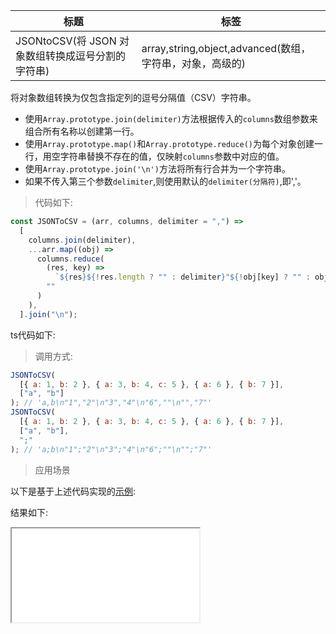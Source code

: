 | 标题                                              | 标签                                                     |
| ------------------------------------------------- | -------------------------------------------------------- |
| JSONtoCSV(将 JSON 对象数组转换成逗号分割的字符串) | array,string,object,advanced(数组，字符串，对象，高级的) |

将对象数组转换为仅包含指定列的逗号分隔值（CSV）字符串。

- 使用`Array.prototype.join(delimiter)`方法根据传入的`columns`数组参数来组合所有名称以创建第一行。
- 使用`Array.prototype.map()`和`Array.prototype.reduce()`为每个对象创建一行，用空字符串替换不存在的值，仅映射`columns`参数中对应的值。
- 使用`Array.prototype.join('\n')`方法将所有行合并为一个字符串。
- 如果不传入第三个参数`delimiter`,则使用默认的`delimiter(分隔符)`,即','。

> 代码如下:

```js
const JSONToCSV = (arr, columns, delimiter = ",") =>
  [
    columns.join(delimiter),
    ...arr.map((obj) =>
      columns.reduce(
        (res, key) =>
          `${res}${!res.length ? "" : delimiter}"${!obj[key] ? "" : obj[key]}"`,
        ""
      )
    ),
  ].join("\n");
```

ts代码如下:

<div class="code-editor" data-url="codes/javascript/ts/json-to-csv.ts" data-language="typescript"></div>

> 调用方式:

```js
JSONToCSV(
  [{ a: 1, b: 2 }, { a: 3, b: 4, c: 5 }, { a: 6 }, { b: 7 }],
  ["a", "b"]
); // 'a,b\n"1","2"\n"3","4"\n"6",""\n"","7"'
JSONToCSV(
  [{ a: 1, b: 2 }, { a: 3, b: 4, c: 5 }, { a: 6 }, { b: 7 }],
  ["a", "b"],
  ";"
); // 'a;b\n"1";"2"\n"3";"4"\n"6";""\n"";"7"'
```

> 应用场景

以下是基于上述代码实现的<a href="codes/javascript/html/json-to-csv.html" target="_blank" rel="noopener noreferrer">示例</a>:

<div class="code-editor" data-url="codes/javascript/html/json-to-csv.html" data-language="html"></div>

结果如下:

<iframe src="codes/javascript/html/json-to-csv.html"></iframe>
